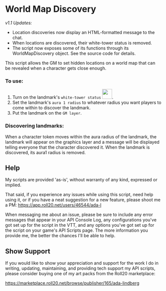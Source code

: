 # World Map Discovery

_v1.1 Updates:_
* Location discoveries now display an HTML-formatted message to the chat.
* When locations are discovered, their white-tower status is removed.
* The script now exposes some of its functions through its WorldMapDiscovery object. See the source code for details.

This script allows the GM to set hidden locations on a world map that can be
revealed when a character gets close enough.

### To use:

1. Turn on the landmark's ```white-tower status``` <img src="http://game-icons.net/icons/lorc/originals/png/white-tower.png" width="32" >.
2. Set the landmark's ```aura 1 radius``` to whatever radius you want players to come within to discover the landmark.
3. Put the landmark on the ```GM layer```.

### Discovering landmarks:

When a character token moves within the aura radius of the landmark, the landmark
will appear on the graphics layer and a message will be displayed
telling everyone that the character discovered it. When the landmark is
discovered, its aura1 radius is removed.

## Help

My scripts are provided 'as-is', without warranty of any kind, expressed or implied.

That said, if you experience any issues while using this script,
need help using it, or if you have a neat suggestion for a new feature,
please shoot me a PM:
https://app.roll20.net/users/46544/ada-l

When messaging me about an issue, please be sure to include any error messages that
appear in your API Console Log, any configurations you've got set up for the
script in the VTT, and any options you've got set up for the script on your
game's API Scripts page. The more information you provide me, the better the
chances I'll be able to help.

## Show Support

If you would like to show your appreciation and support for the work I do in writing,
updating, maintaining, and providing tech support my API scripts,
please consider buying one of my art packs from the Roll20 marketplace:

https://marketplace.roll20.net/browse/publisher/165/ada-lindberg
